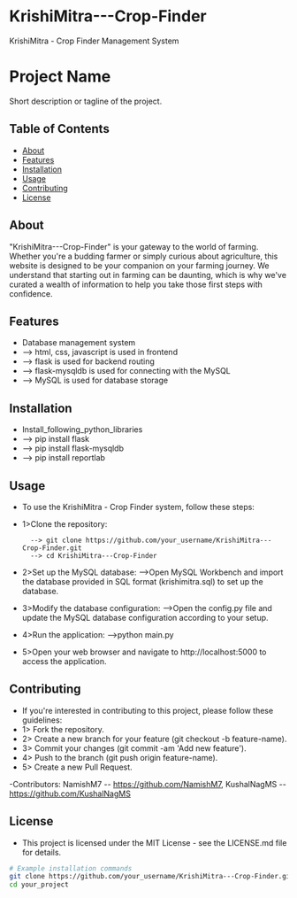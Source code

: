 # KrishiMitra---Crop-Finder
KrishiMitra - Crop Finder Management System 

# Project Name

Short description or tagline of the project.

## Table of Contents

- [About](#about)
- [Features](#features)
- [Installation](#installation)
- [Usage](#usage)
- [Contributing](#contributing)
- [License](#license)




## About

"KrishiMitra---Crop-Finder" is your gateway to the world of farming. Whether you're a budding farmer or simply curious
            about agriculture, this website is designed to be your companion on your farming journey. We understand that
            starting out in farming can be daunting, which is why we've curated a wealth of information to help you take
            those first steps with confidence.


## Features

- Database management system 
- --> html, css, javascript is used in frontend
- --> flask is used for backend routing
- --> flask-mysqldb is used for connecting with the MySQL
- --> MySQL is used for database storage


## Installation

- Install_following_python_libraries
- --> pip install flask
- --> pip install flask-mysqldb
- --> pip install reportlab

## Usage

- To use the KrishiMitra - Crop Finder system, follow these steps:

- 1>Clone the repository:

        --> git clone https://github.com/your_username/KrishiMitra---Crop-Finder.git
        --> cd KrishiMitra---Crop-Finder 

- 2>Set up the MySQL database:
-->Open MySQL Workbench and import the database provided in SQL format (krishimitra.sql) to set up the database.

- 3>Modify the database configuration:
-->Open the config.py file and update the MySQL database configuration according to your setup.

- 4>Run the application:
-->python main.py

- 5>Open your web browser and navigate to http://localhost:5000 to access the application.


## Contributing

- If you're interested in contributing to this project, please follow these guidelines:
- 1> Fork the repository.
- 2> Create a new branch for your feature (git checkout -b feature-name).
- 3> Commit your changes (git commit -am 'Add new feature').
- 4> Push to the branch (git push origin feature-name).
- 5> Create a new Pull Request.

-Contributors:
    NamishM7 -- https://github.com/NamishM7,
    KushalNagMS -- https://github.com/KushalNagMS


## License

- This project is licensed under the MIT License - see the LICENSE.md file for details.




```bash
# Example installation commands
git clone https://github.com/your_username/KrishiMitra---Crop-Finder.git
cd your_project